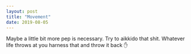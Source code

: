 ```yaml
---
layout: post
title: "Movement"
date: 2019-08-05
---
```


Maybe a little bit more pep is necessary. Try to aikkido that shit. Whatever life throws at you harness that and throw it back ✋
